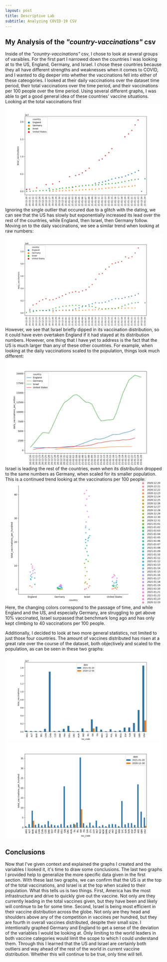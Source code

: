 ```yaml
---
layout: post
title: Descriptive Lab
subtitle: Analyzing COVID-19 CSV
---
```


## My Analysis of the _"country-vaccinations"_ csv

 Inside of the _"country-vaccinations"_ csv, I chose to look at several groups of varaibles. For the first part I narrowed down the countries I was looking at to the US, England, Germany, and Israel. I chose these countries because they all have different strengths and weaknesses when it comes to COVID, and I wanted to dig deeper into whether the vaccinations fell into either of these cateogories. I looked at their daily vaccinations over the dataset time period, their total vaccinations over the time period, and their vaccinations per 100 people over the time period. Using several different graphs, I was able to get a good general idea of these countries' vaccine situations. Looking at the total vaccinations first![:](total_vaccinations_strip.png) Ignoring the single outlier that occured due to a glitch with the dating, we can see that the US has slowly but exponentially increased its lead over the rest of the countries, while England, then Israel, then Germany follow. Moving on to the daily vaccinations, we see a similar trend when looking at raw numbers:![:](daily_vaccinations_strip.png) However, we see that Israel briefly dipped in its vaccination distribution, so it could have even overtaken England if it had stayed at its distribution numbers. However, one thing that I have yet to address is the fact that the US is much larger than any of these other countries. For example, when looking at the daily vaccinations scaled to the population, things look much different:![:](daily_vaccinations_per_mil_line.png) Israel is leading the rest of the countries, even when its distribution dropped to the same numbers as Germany, when scaled for its smaller population. This is a continued trend looking at the vaccinations per 100 people:![:](vaccinations_per_hundred.png) Here, the changing colors correspond to the passage of time, and while England and the US, and especially Germany, are struggling to get above 10% vaccinated, Israel surpassed that benchmark long ago and has only kept climbing to 40 vaccinations per 100 people.

 Additionally, I decided to look at two more general statistics, not limited to just those four countries. The amount of vaccines distributed has risen at a great rate over the course of the dataset, both objectively and scaled to the population, as can be seen in these two graphs:![:](total_vaccinations_over_time.png) ![:](per_hundred_over_time.png)

## Conclusions

 Now that I've given context and explained the graphs I created and the variables I looked it, it's time to draw some conclusions. The last two graphs I provided help to generalize the more specific data given in the first section. With these last two graphs, we can confirm that the US is at the top of the total vaccinations, and Israel is at the top when scaled to their population. What this tells us is two things. First, America has the most infrastructure and drive to quickly give out the vaccine. Not only are they currently leading in the total vaccines given, but they have been and likely will continue to be for some time. Second, Israel is being most efficient in their vaccine distribution across the globe. Not only are they head and shoulders above any of the competition in vaccines per hundred, but they are fourth in overall vaccines distributed, despite their small size. I intentionally graphed Germany and England to get a sense of the deviation of the variables I would be looking at. Only limiting to the world leaders in both vaccine categories would limit the scope to which I could understand them. Through this I learned that the US and Israel are certainly both outliers and way ahead of the rest of the world in current vaccine distribution. Whether this will continue to be true, only time will tell.